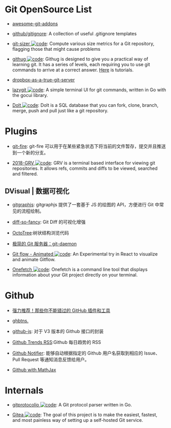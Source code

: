 # Git OpenSource List

- [awesome-git-addons](https://github.com/stevemao/awesome-git-addons#git-deploy)

- [github/gitignore](https://github.com/github/gitignore): A collection of useful .gitignore templates

- [git-sizer ![code](https://shorturl.at/dlxyK)](https://github.com/github/git-sizer/): Compute various size metrics for a Git repository, flagging those that might cause problems

- [githug ![code](https://shorturl.at/dlxyK)](https://github.com/Gazler/githug): Githug is designed to give you a practical way of learning git. It has a series of levels, each requiring you to use git commands to arrive at a correct answer. [Here](https://codingstyle.cn/topics/51) is tutorials.

- [dropbox-as-a-true-git-server](http://www.anishathalye.com/2016/04/25/dropbox-as-a-true-git-server/)

- [lazygit ![code](https://shorturl.at/dlxyK)](https://github.com/jesseduffield/lazygit): A simple terminal UI for git commands, written in Go with the gocui library.

- [Dolt ![code](https://shorturl.at/dlxyK)](https://github.com/dolthub/dolt): Dolt is a SQL database that you can fork, clone, branch, merge, push and pull just like a git repository.

# Plugins

- [git-fire](https://github.com/qw3rtman/git-fire): git-fire 可以用于在某些紧急状态下将当前的文件暂存，提交并且推送到一个新的分支。

- [2018-GRV ![code](https://shorturl.at/dlxyK)](https://github.com/rgburke/grv): GRV is a terminal based interface for viewing git repositories. It allows refs, commits and diffs to be viewed, searched and filtered.

## DVisual | 数据可视化

- [gitgraphjs](http://gitgraphjs.com/#): gitgraphjs 提供了一套基于 JS 的绘图的 API，方便进行 Git 中常见的流程绘制。

- [diff-so-fancy](https://github.com/so-fancy/diff-so-fancy): Git Diff 的可视化增强

- [OctoTree](https://github.com/buunguyen/octotree):树状结构浏览代码

- [极简的 Git 服务器：git-daemon](http://harttle.com/2016/06/20/git-daemon.html)

- [Git flow - Animated ![code](https://shorturl.at/dlxyK)](https://github.com/vraa/gitflowanimated): An Experimental try in React to visualize and animate Gitflow.

- [Onefetch ![code](https://shorturl.at/dlxyK)](https://github.com/o2sh/onefetch): Onefetch is a command line tool that displays information about your Git project directly on your terminal.

# Github

- [强力推荐！那些你不能错过的 GitHub 插件和工具](https://juejin.im/post/59ade28051882538fd72fa2c)

- [ghbtns.](https://ghbtns.com/#star)

- [github-js](https://github.com/akshaykumar6/github-js): 对于 V3 版本的 Github 接口的封装

- [Github Trends RSS](http://github-trends.ryotarai.info/):Github 每日趋势的 RSS

- [Github Notifier](https://parg.co/bDV): 能够自动根据指定的 Github 用户名获取到相应的 Issue、Pull Request 等通知消息反馈给用户。

- [Github with MathJax](https://parg.co/bDa)

# Internals

- [gitprotocolio ![code](https://shorturl.at/dlxyK)](https://github.com/google/gitprotocolio): A Git protocol parser written in Go.

- [Gitea ![code](https://shorturl.at/dlxyK)](https://github.com/go-gitea/gitea): The goal of this project is to make the easiest, fastest, and most painless way of setting up a self-hosted Git service.
